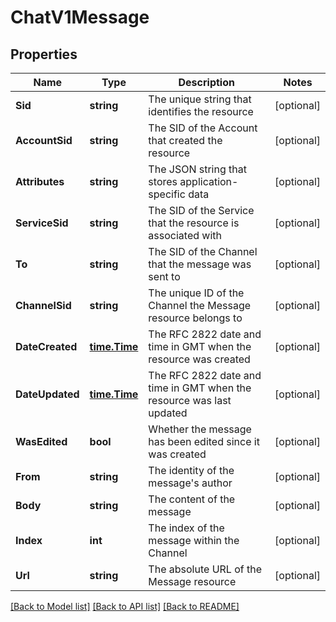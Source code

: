 # ChatV1Message

## Properties

Name | Type | Description | Notes
------------ | ------------- | ------------- | -------------
**Sid** | **string** | The unique string that identifies the resource |[optional] 
**AccountSid** | **string** | The SID of the Account that created the resource |[optional] 
**Attributes** | **string** | The JSON string that stores application-specific data |[optional] 
**ServiceSid** | **string** | The SID of the Service that the resource is associated with |[optional] 
**To** | **string** | The SID of the Channel that the message was sent to |[optional] 
**ChannelSid** | **string** | The unique ID of the Channel the Message resource belongs to |[optional] 
**DateCreated** | [**time.Time**](time.Time.md) | The RFC 2822 date and time in GMT when the resource was created |[optional] 
**DateUpdated** | [**time.Time**](time.Time.md) | The RFC 2822 date and time in GMT when the resource was last updated |[optional] 
**WasEdited** | **bool** | Whether the message has been edited since  it was created |[optional] 
**From** | **string** | The identity of the message's author |[optional] 
**Body** | **string** | The content of the message |[optional] 
**Index** | **int** | The index of the message within the Channel |[optional] 
**Url** | **string** | The absolute URL of the Message resource |[optional] 

[[Back to Model list]](../README.md#documentation-for-models) [[Back to API list]](../README.md#documentation-for-api-endpoints) [[Back to README]](../README.md)


